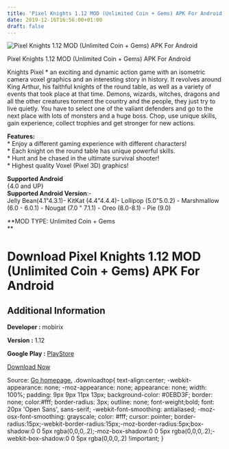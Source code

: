 ```yaml
---
title: 'Pixel Knights 1.12 MOD (Unlimited Coin + Gems) APK For Android'
date: 2019-12-16T16:56:00+01:00
draft: false
---
```


![Pixel Knights 1.12 MOD (Unlimited Coin + Gems) APK For Android](https://i1.wp.com/apkhome.net/wp-content/uploads/2019/12/Pixel-Knights-1.12-MOD-Unlimited-Coin-Gems.png "Pixel Knights 1.12 MOD (Unlimited Coin + Gems) APK For Android")

  

Pixel Knights 1.12 MOD (Unlimited Coin + Gems) APK For Android

Knights Pixel \* an exciting and dynamic action game with an isometric camera voxel graphics and an interesting story in history. It revolves around King Arthur, his faithful knights of the round table, as well as a variety of events that took place at that time. Demons, wizards, witches, dragons and all the other creatures torment the country and the people, they just try to live quietly. You have to select one of the valiant defenders and go to the next place with lots of monsters and a huge boss. Chop, use unique skills, gain experience, collect trophies and get stronger for new actions.

**Features:**  
\* Enjoy a different gaming experience with different characters!  
\* Each knight on the round table has unique powerful skills.  
\* Hunt and be chased in the ultimate survival shooter!  
\* Highest quality Voxel (Pixel 3D) graphics!

**Supported Android**  
{4.0 and UP}  
**Supported Android Version**:-  
Jelly Bean(4.1"4.3.1)- KitKat (4.4"4.4.4)- Lollipop (5.0"5.0.2) - Marshmallow (6.0 - 6.0.1) - Nougat (7.0 " 7.1.1) - Oreo (8.0-8.1) - Pie (9.0)

**MOD TYPE: Unlimited Coin + Gems  
**

Download Pixel Knights 1.12 MOD (Unlimited Coin + Gems) APK For Android
=======================================================================

Additional Information
----------------------

**Developer :** mobirix

**Version :** 1.12

**Google Play :** [PlayStore](https://play.google.com/store/apps/details?id=com.mobirix.pixelknight)

  

[Download Now](https://store4app.co/post/pixel-knights-1-12-mod-unlimited-coin-gems-apk-for-android_1576486443)

  
Source: [Go homepage.](https://store4app.co/post/pixel-knights-1-12-mod-unlimited-coin-gems-apk-for-android_1576486443) .downloadtop{ text-align:center; -webkit-appearance: none; -moz-appearance: none; appearance: none; width: 100%; padding: 9px 9px 11px 13px; background-color: #0EBD3F; border: none; color:#fff; border-radius: 3px; outline: none; font-weight;bold; font: 20px 'Open Sans', sans-serif; -webkit-font-smoothing: antialiased; -moz-osx-font-smoothing: grayscale; color: #fff; cursor: pointer; border-radius:15px;-webkit-border-radius:15px;-moz-border-radius:5px;box-shadow:0 0 5px rgba(0,0,0,.2);-moz-box-shadow:0 0 5px rgba(0,0,0,.2);-webkit-box-shadow:0 0 5px rgba(0,0,0,.2) !important; }